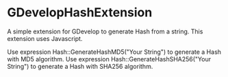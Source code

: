 # GDevelopHashExtension
A simple extension for GDevelop to generate Hash from a string. This extension uses Javascript.

Use expression Hash::GenerateHashMD5("Your String") to generate a Hash with MD5 algorithm.
Use expression Hash::GenerateHashSHA256("Your String") to generate a Hash with SHA256 algorithm.

